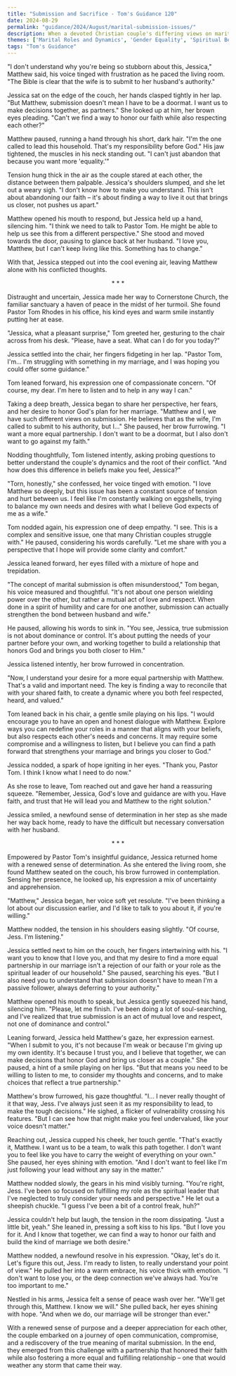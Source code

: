 ```yaml
---
title: "Submission and Sacrifice - Tom's Guidance 120"
date: 2024-08-29
permalink: "guidance/2024/August/marital-submission-issues/"
description: When a devoted Christian couple's differing views on marital submission cause tension and conflict in their relationship, they seek guidance from Pastor Tom Rhodes to reconcile their beliefs and find a path forward that honors their faith and respects each other.
themes: ['Marital Roles and Dynamics', 'Gender Equality', 'Spiritual Beliefs', 'Communication and Compromise', 'Pastoral Guidance']
tags: "Tom's Guidance"
---
```

"I don't understand why you're being so stubborn about this, Jessica," Matthew said, his voice tinged with frustration as he paced the living room. "The Bible is clear that the wife is to submit to her husband's authority."

Jessica sat on the edge of the couch, her hands clasped tightly in her lap. "But Matthew, submission doesn't mean I have to be a doormat. I want us to make decisions together, as partners." She looked up at him, her brown eyes pleading. "Can't we find a way to honor our faith while also respecting each other?"

Matthew paused, running a hand through his short, dark hair. "I'm the one called to lead this household. That's my responsibility before God." His jaw tightened, the muscles in his neck standing out. "I can't just abandon that because you want more 'equality.'"

Tension hung thick in the air as the couple stared at each other, the distance between them palpable. Jessica's shoulders slumped, and she let out a weary sigh. "I don't know how to make you understand. This isn't about abandoning our faith – it's about finding a way to live it out that brings us closer, not pushes us apart."

Matthew opened his mouth to respond, but Jessica held up a hand, silencing him. "I think we need to talk to Pastor Tom. He might be able to help us see this from a different perspective." She stood and moved towards the door, pausing to glance back at her husband. "I love you, Matthew, but I can't keep living like this. Something has to change."

With that, Jessica stepped out into the cool evening air, leaving Matthew alone with his conflicted thoughts.

<center>* * *</center>

Distraught and uncertain, Jessica made her way to Cornerstone Church, the familiar sanctuary a haven of peace in the midst of her turmoil. She found Pastor Tom Rhodes in his office, his kind eyes and warm smile instantly putting her at ease.

"Jessica, what a pleasant surprise," Tom greeted her, gesturing to the chair across from his desk. "Please, have a seat. What can I do for you today?"

Jessica settled into the chair, her fingers fidgeting in her lap. "Pastor Tom, I'm... I'm struggling with something in my marriage, and I was hoping you could offer some guidance."

Tom leaned forward, his expression one of compassionate concern. "Of course, my dear. I'm here to listen and to help in any way I can."

Taking a deep breath, Jessica began to share her perspective, her fears, and her desire to honor God's plan for her marriage. "Matthew and I, we have such different views on submission. He believes that as the wife, I'm called to submit to his authority, but I..." She paused, her brow furrowing. "I want a more equal partnership. I don't want to be a doormat, but I also don't want to go against my faith."

Nodding thoughtfully, Tom listened intently, asking probing questions to better understand the couple's dynamics and the root of their conflict. "And how does this difference in beliefs make you feel, Jessica?"

"Torn, honestly," she confessed, her voice tinged with emotion. "I love Matthew so deeply, but this issue has been a constant source of tension and hurt between us. I feel like I'm constantly walking on eggshells, trying to balance my own needs and desires with what I believe God expects of me as a wife."

Tom nodded again, his expression one of deep empathy. "I see. This is a complex and sensitive issue, one that many Christian couples struggle with." He paused, considering his words carefully. "Let me share with you a perspective that I hope will provide some clarity and comfort."

Jessica leaned forward, her eyes filled with a mixture of hope and trepidation.

"The concept of marital submission is often misunderstood," Tom began, his voice measured and thoughtful. "It's not about one person wielding power over the other, but rather a mutual act of love and respect. When done in a spirit of humility and care for one another, submission can actually strengthen the bond between husband and wife."

He paused, allowing his words to sink in. "You see, Jessica, true submission is not about dominance or control. It's about putting the needs of your partner before your own, and working together to build a relationship that honors God and brings you both closer to Him."

Jessica listened intently, her brow furrowed in concentration.

"Now, I understand your desire for a more equal partnership with Matthew. That's a valid and important need. The key is finding a way to reconcile that with your shared faith, to create a dynamic where you both feel respected, heard, and valued."

Tom leaned back in his chair, a gentle smile playing on his lips. "I would encourage you to have an open and honest dialogue with Matthew. Explore ways you can redefine your roles in a manner that aligns with your beliefs, but also respects each other's needs and concerns. It may require some compromise and a willingness to listen, but I believe you can find a path forward that strengthens your marriage and brings you closer to God."

Jessica nodded, a spark of hope igniting in her eyes. "Thank you, Pastor Tom. I think I know what I need to do now."

As she rose to leave, Tom reached out and gave her hand a reassuring squeeze. "Remember, Jessica, God's love and guidance are with you. Have faith, and trust that He will lead you and Matthew to the right solution."

Jessica smiled, a newfound sense of determination in her step as she made her way back home, ready to have the difficult but necessary conversation with her husband.

<center>* * *</center>

Empowered by Pastor Tom's insightful guidance, Jessica returned home with a renewed sense of determination. As she entered the living room, she found Matthew seated on the couch, his brow furrowed in contemplation. Sensing her presence, he looked up, his expression a mix of uncertainty and apprehension.

"Matthew," Jessica began, her voice soft yet resolute. "I've been thinking a lot about our discussion earlier, and I'd like to talk to you about it, if you're willing."

Matthew nodded, the tension in his shoulders easing slightly. "Of course, Jess. I'm listening."

Jessica settled next to him on the couch, her fingers intertwining with his. "I want you to know that I love you, and that my desire to find a more equal partnership in our marriage isn't a rejection of our faith or your role as the spiritual leader of our household." She paused, searching his eyes. "But I also need you to understand that submission doesn't have to mean I'm a passive follower, always deferring to your authority."

Matthew opened his mouth to speak, but Jessica gently squeezed his hand, silencing him. "Please, let me finish. I've been doing a lot of soul-searching, and I've realized that true submission is an act of mutual love and respect, not one of dominance and control."

Leaning forward, Jessica held Matthew's gaze, her expression earnest. "When I submit to you, it's not because I'm weak or because I'm giving up my own identity. It's because I trust you, and I believe that together, we can make decisions that honor God and bring us closer as a couple." She paused, a hint of a smile playing on her lips. "But that means you need to be willing to listen to me, to consider my thoughts and concerns, and to make choices that reflect a true partnership."

Matthew's brow furrowed, his gaze thoughtful. "I... I never really thought of it that way, Jess. I've always just seen it as my responsibility to lead, to make the tough decisions." He sighed, a flicker of vulnerability crossing his features. "But I can see how that might make you feel undervalued, like your voice doesn't matter."

Reaching out, Jessica cupped his cheek, her touch gentle. "That's exactly it, Matthew. I want us to be a team, to walk this path together. I don't want you to feel like you have to carry the weight of everything on your own." She paused, her eyes shining with emotion. "And I don't want to feel like I'm just following your lead without any say in the matter."

Matthew nodded slowly, the gears in his mind visibly turning. "You're right, Jess. I've been so focused on fulfilling my role as the spiritual leader that I've neglected to truly consider your needs and perspective." He let out a sheepish chuckle. "I guess I've been a bit of a control freak, huh?"

Jessica couldn't help but laugh, the tension in the room dissipating. "Just a little bit, yeah." She leaned in, pressing a soft kiss to his lips. "But I love you for it. And I know that together, we can find a way to honor our faith and build the kind of marriage we both desire."

Matthew nodded, a newfound resolve in his expression. "Okay, let's do it. Let's figure this out, Jess. I'm ready to listen, to really understand your point of view." He pulled her into a warm embrace, his voice thick with emotion. "I don't want to lose you, or the deep connection we've always had. You're too important to me."

Nestled in his arms, Jessica felt a sense of peace wash over her. "We'll get through this, Matthew. I know we will." She pulled back, her eyes shining with hope. "And when we do, our marriage will be stronger than ever."

With a renewed sense of purpose and a deeper appreciation for each other, the couple embarked on a journey of open communication, compromise, and a rediscovery of the true meaning of marital submission. In the end, they emerged from this challenge with a partnership that honored their faith while also fostering a more equal and fulfilling relationship – one that would weather any storm that came their way.


